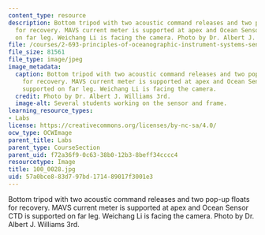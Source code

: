 ```yaml
---
content_type: resource
description: Bottom tripod with two acoustic command releases and two pop-up floats
  for recovery. MAVS current meter is supported at apex and Ocean Sensor CTD is supported
  on far leg. Weichang Li is facing the camera. Photo by Dr. Albert J. Williams 3rd.
file: /courses/2-693-principles-of-oceanographic-instrument-systems-sensors-and-measurements-13-998-spring-2004/57a0bce883d797bd171489017f3001e3_100_0028.jpg
file_size: 81561
file_type: image/jpeg
image_metadata:
  caption: Bottom tripod with two acoustic command releases and two pop-up floats
    for recovery. MAVS current meter is supported at apex and Ocean Sensor CTD is
    supported on far leg. Weichang Li is facing the camera.
  credit: Photo by Dr. Albert J. Williams 3rd.
  image-alt: Several students working on the sensor and frame.
learning_resource_types:
- Labs
license: https://creativecommons.org/licenses/by-nc-sa/4.0/
ocw_type: OCWImage
parent_title: Labs
parent_type: CourseSection
parent_uid: f72a36f9-0c63-38b0-12b3-8beff34cccc4
resourcetype: Image
title: 100_0028.jpg
uid: 57a0bce8-83d7-97bd-1714-89017f3001e3
---
```

Bottom tripod with two acoustic command releases and two pop-up floats for recovery. MAVS current meter is supported at apex and Ocean Sensor CTD is supported on far leg. Weichang Li is facing the camera. Photo by Dr. Albert J. Williams 3rd.